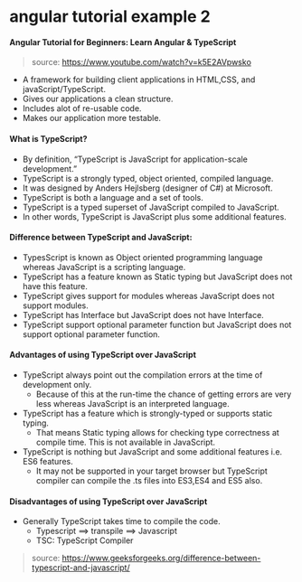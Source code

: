 # angular tutorial example 2

#### Angular Tutorial for Beginners: Learn Angular & TypeScript

>source: https://www.youtube.com/watch?v=k5E2AVpwsko

- A framework for building client applications in HTML,CSS, and javaScript/TypeScript.
- Gives our applications a clean structure.
- Includes alot of re-usable code. 
- Makes our application more testable.

#### What is TypeScript? 
- By definition, “TypeScript is JavaScript for application-scale development.”
- TypeScript is a strongly typed, object oriented, compiled language.
- It was designed by Anders Hejlsberg (designer of C#) at Microsoft. 
- TypeScript is both a language and a set of tools. 
- TypeScript is a typed superset of JavaScript compiled to JavaScript. 
- In other words, TypeScript is JavaScript plus some additional features.

#### Difference between TypeScript and JavaScript:

- TypesScript is known as Object oriented programming language whereas JavaScript is a scripting language.
- TypeScript has a feature known as Static typing but JavaScript does not have this feature.
- TypeScript gives support for modules whereas JavaScript does not support modules.
- TypeScript has Interface but JavaScript does not have Interface.
- TypeScript support optional parameter function but JavaScript does not support optional parameter function.

#### Advantages of using TypeScript over JavaScript

- TypeScript always point out the compilation errors at the time of development only. 
    - Because of this at the run-time the chance of getting errors are very less whereas JavaScript is an interpreted language.
- TypeScript has a feature which is strongly-typed or supports static typing. 
    - That means Static typing allows for checking type correctness at compile time. This is not available in JavaScript.
- TypeScript is nothing but JavaScript and some additional features i.e. ES6 features. 
    - It may not be supported in your target browser but TypeScript compiler can compile the .ts files into ES3,ES4 and ES5 also.

#### Disadvantages of using TypeScript over JavaScript

- Generally TypeScript takes time to compile the code.
    - Typescript ==> transpile ==> Javascript
    - TSC: TypeScript Compiler

>source: https://www.geeksforgeeks.org/difference-between-typescript-and-javascript/
